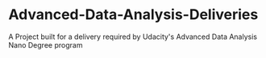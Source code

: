 # Advanced-Data-Analysis-Deliveries
A Project built for a delivery required by Udacity's Advanced Data Analysis Nano Degree program
